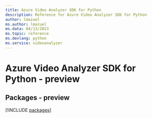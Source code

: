 ```yaml
---
title: Azure Video Analyzer SDK for Python
description: Reference for Azure Video Analyzer SDK for Python
author: lmazuel
ms.author: lmazuel
ms.data: 04/13/2023
ms.topic: reference
ms.devlang: python
ms.service: videoanalyzer
---
```

# Azure Video Analyzer SDK for Python - preview
## Packages - preview
[!INCLUDE [packages](video-analyzer-index.md)]